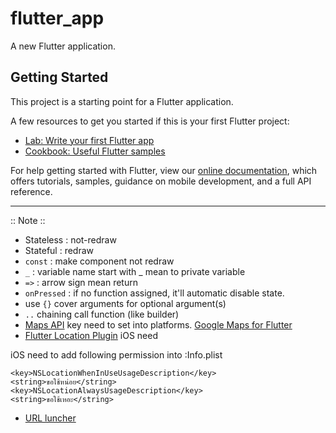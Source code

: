 # flutter_app

A new Flutter application.

## Getting Started

This project is a starting point for a Flutter application.

A few resources to get you started if this is your first Flutter project:

- [Lab: Write your first Flutter app](https://flutter.dev/docs/get-started/codelab)
- [Cookbook: Useful Flutter samples](https://flutter.dev/docs/cookbook)

For help getting started with Flutter, view our
[online documentation](https://flutter.dev/docs), which offers tutorials,
samples, guidance on mobile development, and a full API reference.

---
:: Note ::

- Stateless : not-redraw
- Stateful : redraw
- ```const``` : make component not redraw
- ```_``` : variable name start with _ mean to private variable
- ```=>``` : arrow sign mean return
- ```onPressed``` : if no function assigned, it'll automatic disable state.
- use ```{}``` cover arguments for optional argument(s)
- ```..``` chaining call function (like builder)
- [Maps API](https://developers.google.com/maps) key need to set into platforms. [Google Maps for Flutter](https://pub.dev/packages/google_maps_flutter)
- [Flutter Location Plugin](https://pub.dev/packages/location) iOS need

iOS need to add following permission into :Info.plist
```
<key>NSLocationWhenInUseUsageDescription</key>
<string>ขอใช้หน่อย</string>
<key>NSLocationAlwaysUsageDescription</key>
<string>ขอใช้เหอะ</string>
```

- [URL luncher](https://pub.dev/packages/url_launcher/versions/6.0.3)
